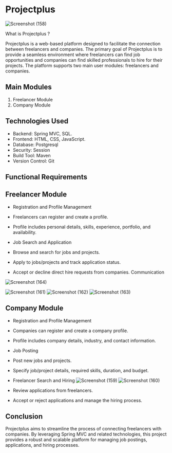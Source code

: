 # Projectplus


![Screenshot (158)](https://github.com/GauravPatilGR/Projectplus-Spring-MVC-Java-Project/assets/123281827/76476527-7dbb-4aa6-bbec-ae5b121db566)



 What is  Projectplus ?

Projectplus is a web-based platform designed to facilitate the connection between freelancers and companies. The primary goal of Projectplus is to provide a seamless environment where freelancers can find job opportunities and companies can find skilled professionals to hire for their projects. The platform supports two main user modules: freelancers and companies.


## Main Modules
1. Freelancer Module
2. Company Module
## Technologies Used
- Backend: Spring MVC, SQL.
- Frontend: HTML, CSS, JavaScript.
- Database: Postgresql
- Security: Session
- Build Tool: Maven
- Version Control: Git

## Functional Requirements
## Freelancer Module
- Registration and Profile Management
- Freelancers can register and create a profile.
- Profile includes personal details, skills, experience, portfolio, and availability.
- Job Search and Application

- Browse and search for jobs and projects.
- Apply to jobs/projects and track application status.


- Accept or decline direct hire requests from companies.
Communication

![Screenshot (164)](https://github.com/GauravPatilGR/Projectplus-Spring-MVC-Java-Project/assets/123281827/377a23bd-29d3-4429-a20e-dbc94c591f7b)

  ![Screenshot (161)](https://github.com/GauravPatilGR/Projectplus-Spring-MVC-Java-Project/assets/123281827/b554fb2d-ccd4-45f7-92dc-86a9d35a5667)
  ![Screenshot (162)](https://github.com/GauravPatilGR/Projectplus-Spring-MVC-Java-Project/assets/123281827/cc782b1d-d969-4b0d-8fa6-27cc6ff8a88d)
  ![Screenshot (163)](https://github.com/GauravPatilGR/Projectplus-Spring-MVC-Java-Project/assets/123281827/5af08309-5d75-46b6-9420-b2c44aa07013)



## Company Module
- Registration and Profile Management

- Companies can register and create a company profile.
- Profile includes company details, industry, and contact information.
- Job Posting

- Post new jobs and projects.
- Specify job/project details, required skills, duration, and budget.
- Freelancer Search and Hiring
  ![Screenshot (159)](https://github.com/GauravPatilGR/Projectplus-Spring-MVC-Java-Project/assets/123281827/c5d407eb-8edd-4330-b277-4ce2b1e8d1bb)
  ![Screenshot (160)](https://github.com/GauravPatilGR/Projectplus-Spring-MVC-Java-Project/assets/123281827/3850e1a2-067f-4ccf-a5d9-c1e5778aec8b)





- Review applications from freelancers.
- Accept or reject applications and manage the hiring process.

## Conclusion
Projectplus aims to streamline the process of connecting freelancers with companies. By leveraging Spring MVC and related technologies, this project provides a robust and scalable platform for managing job postings, applications, and hiring processes.
